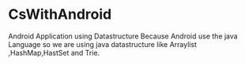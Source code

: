 # CsWithAndroid
Android Application using Datastructure
Because Android use the java Language so we are using java datastructure like  Arraylist ,HashMap,HastSet and Trie. 
